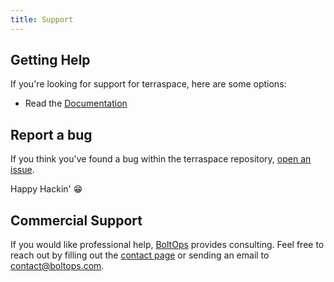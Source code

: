 ```yaml
---
title: Support
---
```


## Getting Help

If you're looking for support for terraspace, here are some options:

* Read the [Documentation](https://terraspace.cloud)

## Report a bug

If you think you've found a bug within the terraspace repository, [open an issue](https://github.com/boltops-tools/terraspace/issues/new/choose).

Happy Hackin' 😁

## Commercial Support

If you would like professional help, [BoltOps](https://www.boltops.com/) provides consulting. Feel free to reach out by filling out the [contact page](https://www.boltops.com/contact) or sending an email to contact@boltops.com.
